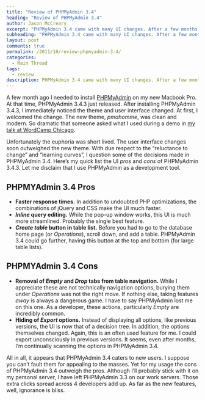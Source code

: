 ```yaml
---
title: "Review of PHPMyAdmin 3.4"
heading: "Review of PHPMyAdmin 3.4"
author: Jason McCreary
excerpt: "PHPMyAdmin 3.4 came with many UI changes. After a few months of using PHPMyAdmin 3.4, I'm weighing the pros and cons."
subheading: "PHPMyAdmin 3.4 came with many UI changes. After a few months of using PHPMyAdmin 3.4, I'm weighing the pros and cons."
layout: post
comments: true
permalink: /2011/10/review-phpmyadmin-3-4/
categories:
  - Main Thread
tags:
  - review
description: PHPMyAdmin 3.4 came with many UI changes. After a few months of using PHPMyAdmin 3.4, I'm weighing the pros and cons.
---
```

A few month ago I needed to install [PHPMyAdmin][1] on my new Macbook Pro. At that time, PHPMyAdmin 3.4.3 just released. After installing PHPMyAdmin 3.4.3, I immediately noticed the theme and user interface changed. At first, I welcomed the change. The new theme, *pmahomme*, was clean and modern. So dramatic that someone asked what I used during a demo in [my talk at WordCamp Chicago][2].

Unfortunately the euphoria was short lived. The user interface changes soon outweighed the new theme. With due respect to the &ldquo;reluctance to change&rdquo; and &ldquo;learning curves&rdquo;, I question some of the decisions made in PHPMyAdmin 3.4. Here&rsquo;s my quick list the UI *pros* and *cons* of PHPMyAdmin 3.4.3. Let me disclaim that I use PHPMyAdmin as a development tool.

## PHPMYAdmin 3.4 Pros

*   **Faster response times.** In addition to undoubted PHP optimizations, the combinations of jQuery and CSS make the UI much faster.
*   ***Inline* query editing.** While the pop-up window works, this UI is much more streamlined. Probably the single best feature.
*   ***Create table* button in table list.** Before you had to go to the database home page (or *Operations*), scroll down, and add a table. PHPMyAdmin 3.4 could go further, having this button at the top and bottom (for large table lists).

## PHPMYAdmin 3.4 Cons

*   **Removal of *Empty* and *Drop* tabs from table navigation.** While I appreciate these are not technically navigation options, burying them under *Operations* was not the right move. If nothing else, taking features *away* is always a dangerous game. I have to say PHPMyAdmin lost me on this one. As a developer, these actions, particularly *Empty* are incredibly common.
*   **Hiding of *Export* options.** Instead of displaying all options, like previous versions, the UI is now that of a decision tree. In addition, the options themselves changed. Again, this is an often used feature for me. I could export unconsciously in previous versions. It seems, even after months, I&rsquo;m continually scanning the options in PHPMyAdmin 3.4.

All in all, it appears that PHPMyAdmin 3.4 caters to new users. I suppose you can&rsquo;t fault them for appealing to the masses. Yet for my usage the cons of PHPMyAdmin 3.4 outweigh the pros. Although I&rsquo;ll probably stick with it on my personal server, I have left PHPMyAdmin 3.3 on our work servers. Those extra clicks spread across 4 developers add up. As far as the new features, well, ignorance is bliss.

 [1]: http://www.phpmyadmin.net/
 [2]: http://jason.pureconcepts.net/2011/07/wordcamp-chicago-talk-configuring-multiple-environments-wordpress/ "My Talk at WordCamp Chicago: Configuring WordPress for Multiple Environments"
